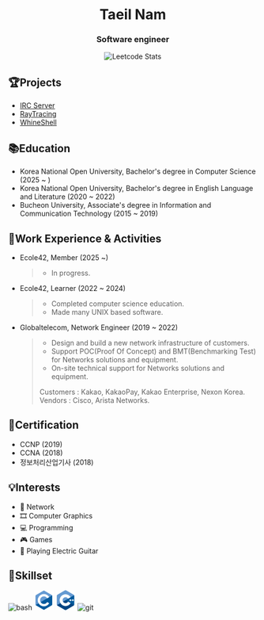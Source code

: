 <h1 align="center">Taeil Nam</h1>
<h3 align="center">Software engineer</h3>

<p align="center">
  <img src="https://leetcard.jacoblin.cool/Taeil-Nam?ext=heatmap" alt="Leetcode Stats">
</p>

## 🏆Projects
- [IRC Server](https://github.com/Taeil-Nam/IRC-Server)
- [RayTracing](https://github.com/Taeil-Nam/RayTracing)
- [WhineShell](https://github.com/Taeil-Nam/WhineShell)

## 📚Education
- Korea National Open University, Bachelor's degree in Computer Science (2025 ~ )
- Korea National Open University, Bachelor's degree in English Language and Literature (2020 ~ 2022)
- Bucheon University, Associate's degree in Information and Communication Technology (2015 ~ 2019)

## 📌Work Experience & Activities
- Ecole42, Member (2025 ~)
  > - In progress.
- Ecole42, Learner (2022 ~ 2024)
  > - Completed computer science education.
  > - Made many UNIX based software.
- Globaltelecom, Network Engineer (2019 ~ 2022)
  > - Design and build a new network infrastructure of customers.
  > - Support POC(Proof Of Concept) and BMT(Benchmarking Test) for Networks solutions and equipment.
  > - On-site technical support for Networks solutions and equipment.
  >  
  > Customers : Kakao, KakaoPay, Kakao Enterprise, Nexon Korea.  
  > Vendors : Cisco, Arista Networks.

## 📝Certification
- CCNP (2019)
- CCNA (2018)
- 정보처리산업기사 (2018)

## 💡Interests
- 📡 Network
- 🎞 Computer Graphics
- 💻 Programming
- 🎮 Games
- 🎸 Playing Electric Guitar

## 💬Skillset
<p align="left">
    <img src="https://upload.vectorlogo.zone/logos/gnu_bash/images/66582b8e-a291-4a1b-b89c-76628277a33b.svg" alt="bash" width="40" height="40"/>
    <img src="https://raw.githubusercontent.com/devicons/devicon/master/icons/c/c-original.svg" alt="c" width="40" height="40"/> 
    <img src="https://raw.githubusercontent.com/devicons/devicon/master/icons/cplusplus/cplusplus-original.svg" alt="cplusplus" width="40" height="40"/> 
    <img src="https://www.vectorlogo.zone/logos/git-scm/git-scm-icon.svg" alt="git" width="40" height="40"/> 
</p>

